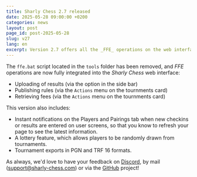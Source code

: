 ```yaml
---
title: Sharly Chess 2.7 released
date: 2025-05-28 09:00:00 +0200
categories: news
layout: post
page_id: post-2025-05-28
slug: v27
lang: en
excerpt: Version 2.7 offers all the _FFE_ operations on the web interface, it also brings the lottery and PGN/TRF16 exports.
---
```


The `ffe.bat` script located in the `tools` folder has been removed, and _FFE_ operations are now fully integrated into the _Sharly Chess_ web interface:

- Uploading of results (via the option in the side bar)
- Publishing rules (via the `Actions` menu on the tournments card)
- Retrieving fees (via the `Actions` menu on the tournments card)

This version also includes:
- Instant notifications on the Players and Pairings tab when new checkins or results are entered on user screens, so that you know to refresh your page to see the latest information.
- A lottery feature, which allows players to be randomly drawn from tournaments.
- Tournament exports in PGN and TRF 16 formats.

As always, we'd love to have your feedback on [Discord](https://discord.gg/at3d9WWJXu), by mail ([support@sharly-chess.com](mailto:support@sharly-chess.com)) or via the [GitHub](https://github.com/sharly-chess/sharly-chess/issues) project!
